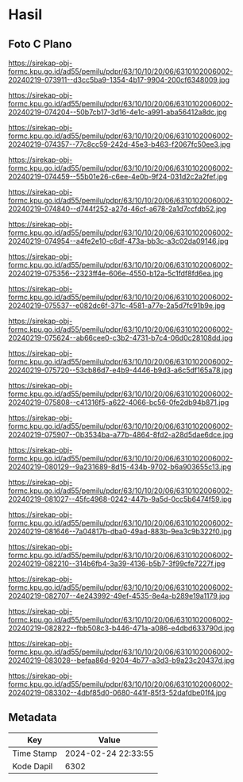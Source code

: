 # Hasil

## Foto C Plano

https://sirekap-obj-formc.kpu.go.id/ad55/pemilu/pdpr/63/10/10/20/06/6310102006002-20240219-073911--d3cc5ba9-1354-4b17-9904-200cf6348009.jpg

https://sirekap-obj-formc.kpu.go.id/ad55/pemilu/pdpr/63/10/10/20/06/6310102006002-20240219-074204--50b7cb17-3d16-4e1c-a991-aba56412a8dc.jpg

https://sirekap-obj-formc.kpu.go.id/ad55/pemilu/pdpr/63/10/10/20/06/6310102006002-20240219-074357--77c8cc59-242d-45e3-b463-f2067fc50ee3.jpg

https://sirekap-obj-formc.kpu.go.id/ad55/pemilu/pdpr/63/10/10/20/06/6310102006002-20240219-074459--55b01e26-c6ee-4e0b-9f24-031d2c2a2fef.jpg

https://sirekap-obj-formc.kpu.go.id/ad55/pemilu/pdpr/63/10/10/20/06/6310102006002-20240219-074840--d744f252-a27d-46cf-a678-2a1d7ccfdb52.jpg

https://sirekap-obj-formc.kpu.go.id/ad55/pemilu/pdpr/63/10/10/20/06/6310102006002-20240219-074954--a4fe2e10-c6df-473a-bb3c-a3c02da09146.jpg

https://sirekap-obj-formc.kpu.go.id/ad55/pemilu/pdpr/63/10/10/20/06/6310102006002-20240219-075356--2323ff4e-606e-4550-b12a-5c1fdf8fd6ea.jpg

https://sirekap-obj-formc.kpu.go.id/ad55/pemilu/pdpr/63/10/10/20/06/6310102006002-20240219-075537--e082dc6f-371c-4581-a77e-2a5d7fc91b9e.jpg

https://sirekap-obj-formc.kpu.go.id/ad55/pemilu/pdpr/63/10/10/20/06/6310102006002-20240219-075624--ab66cee0-c3b2-4731-b7c4-06d0c28108dd.jpg

https://sirekap-obj-formc.kpu.go.id/ad55/pemilu/pdpr/63/10/10/20/06/6310102006002-20240219-075720--53cb86d7-e4b9-4446-b9d3-a6c5df165a78.jpg

https://sirekap-obj-formc.kpu.go.id/ad55/pemilu/pdpr/63/10/10/20/06/6310102006002-20240219-075808--c41316f5-a622-4066-bc56-0fe2db94b871.jpg

https://sirekap-obj-formc.kpu.go.id/ad55/pemilu/pdpr/63/10/10/20/06/6310102006002-20240219-075907--0b3534ba-a77b-4864-8fd2-a28d5dae6dce.jpg

https://sirekap-obj-formc.kpu.go.id/ad55/pemilu/pdpr/63/10/10/20/06/6310102006002-20240219-080129--9a231689-8d15-434b-9702-b6a903655c13.jpg

https://sirekap-obj-formc.kpu.go.id/ad55/pemilu/pdpr/63/10/10/20/06/6310102006002-20240219-081027--45fc4968-0242-447b-9a5d-0cc5b6474f59.jpg

https://sirekap-obj-formc.kpu.go.id/ad55/pemilu/pdpr/63/10/10/20/06/6310102006002-20240219-081646--7a04817b-dba0-49ad-883b-9ea3c9b322f0.jpg

https://sirekap-obj-formc.kpu.go.id/ad55/pemilu/pdpr/63/10/10/20/06/6310102006002-20240219-082210--314b6fb4-3a39-4136-b5b7-3f99cfe7227f.jpg

https://sirekap-obj-formc.kpu.go.id/ad55/pemilu/pdpr/63/10/10/20/06/6310102006002-20240219-082707--4e243992-49ef-4535-8e4a-b289e19a1179.jpg

https://sirekap-obj-formc.kpu.go.id/ad55/pemilu/pdpr/63/10/10/20/06/6310102006002-20240219-082822--fbb508c3-b446-471a-a086-e4dbd633790d.jpg

https://sirekap-obj-formc.kpu.go.id/ad55/pemilu/pdpr/63/10/10/20/06/6310102006002-20240219-083028--befaa86d-9204-4b77-a3d3-b9a23c20437d.jpg

https://sirekap-obj-formc.kpu.go.id/ad55/pemilu/pdpr/63/10/10/20/06/6310102006002-20240219-083302--4dbf85d0-0680-441f-85f3-52dafdbe01f4.jpg


## Metadata

| Key        | Value               |
| ---------- | ------------------- |
| Time Stamp | 2024-02-24 22:33:55 |
| Kode Dapil | 6302                |




